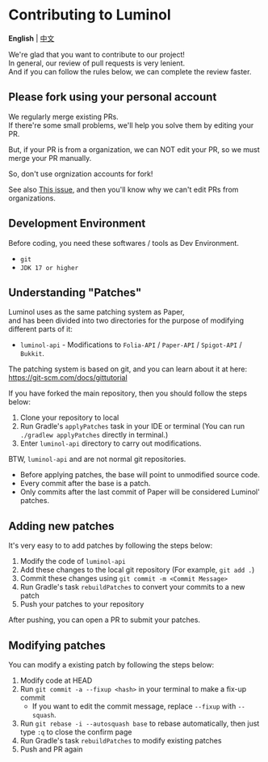 Contributing to Luminol
===========

**English** | [中文](./CONTRIBUTING_cn.md)

We're glad that you want to contribute to our project!  
In general, our review of pull requests is very lenient.  
And if you can follow the rules below, we can complete the review faster.

## Please fork using your personal account

We regularly merge existing PRs.  
If there're some small problems, we'll help you solve them by editing your PR.

But, if your PR is from a organization, we can NOT edit your PR, so we must merge your PR manually.

So, don't use orgnization accounts for fork!

See also [This issue](https://github.com/isaacs/github/issues/1681), and then you'll know why we can't edit PRs from organizations.

## Development Environment

Before coding, you need these softwares / tools as Dev Environment.

- `git`
- `JDK 17 or higher`

## Understanding "Patches"

Luminol uses as the same patching system as Paper,  
and has been divided into two directories for the purpose of modifying different parts of it:

- `luminol-api` - Modifications to `Folia-API` / `Paper-API` / `Spigot-API` / `Bukkit`.

The patching system is based on git, and you can learn about it at here: <https://git-scm.com/docs/gittutorial>

If you have forked the main repository, then you should follow the steps below:

1. Clone your repository to local
2. Run Gradle's `applyPatches` task in your IDE or terminal (You can run `./gradlew applyPatches` directly in terminal.)
3. Enter `luminol-api` directory to carry out modifications.

BTW, `luminol-api` and are not normal git repositories.

- Before applying patches, the base will point to unmodified source code.
- Every commit after the base is a patch.
- Only commits after the last commit of Paper will be considered Luminol' patches.

## Adding new patches

It's very easy to to add patches by following the steps below:

1. Modify the code of `luminol-api`
2. Add these changes to the local git repository (For example, `git add .`)
3. Commit these changes using `git commit -m <Commit Message>`
4. Run Gradle's task `rebuildPatches` to convert your commits to a new patch
5. Push your patches to your repository

After pushing, you can open a PR to submit your patches.

## Modifying patches

You can modify a existing patch by following the steps below:

1. Modify code at HEAD
2. Run `git commit -a --fixup <hash>` in your terminal to make a fix-up commit
    - If you want to edit the commit message, replace `--fixup` with `--squash`.
3. Run `git rebase -i --autosquash base` to rebase automatically, then just type `:q` to close the confirm page
4. Run Gradle's task `rebuildPatches` to modify existing patches
5. Push and PR again
